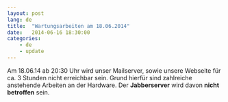 ```yaml
---
layout: post
lang: de
title:  "Wartungsarbeiten am 18.06.2014"
date:   2014-06-16 18:30:00
categories:
    - de
    - update
---
```

Am 18.06.14 ab 20:30 Uhr wird unser Mailserver, sowie unsere Webseite für ca. 3 Stunden nicht erreichbar sein. Grund hierfür sind zahlreiche anstehende Arbeiten an der Hardware. Der **Jabberserver** wird davon **nicht betroffen** sein.
